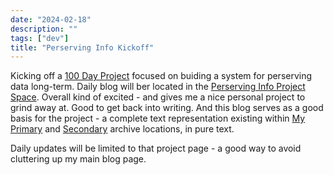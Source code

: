 ```yaml
---
date: "2024-02-18"
description: ""
tags: ["dev"]
title: "Perserving Info Kickoff"
---
```

Kicking off a [100 Day Project](https://www.the100dayproject.org/) focused on buiding a system for perserving data long-term.  Daily blog will ber located in the [Perserving Info Project Space](/projects/preservinginfo/).  Overall kind of excited - and gives me a nice personal project to grind away at.  Good to get back into writing.  And this blog serves as a good basis for the project - a complete text representation existing within [My Primary](https://gitlab.com/ssmiller25/r15cookieblog) and [Secondary](https://github.com/ssmiller25/r15cookieblog) archive locations, in pure text.

Daily updates will be limited to that project page - a good way to avoid cluttering up my main blog page.